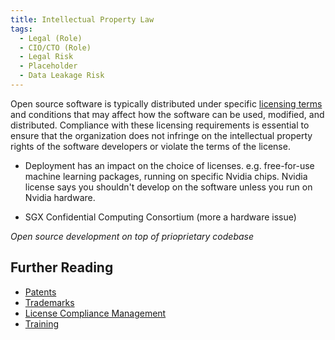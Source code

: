 ```yaml
---
title: Intellectual Property Law
tags: 
  - Legal (Role)
  - CIO/CTO (Role)
  - Legal Risk
  - Placeholder
  - Data Leakage Risk
---
```


<BoxOut title="Intellectual Property" image="/img/bok/regs/ip.png">


Open source software is typically distributed under specific [licensing terms](../../Artifacts/Licenses) and conditions that may affect how the software can be used, modified, and distributed. Compliance with these licensing requirements is essential to ensure that the organization does not infringe on the intellectual property rights of the software developers or violate the terms of the license.

- Deployment has an impact on the choice of licenses.  e.g. free-for-use machine learning packages, running on specific Nvidia chips.  Nvidia license says you shouldn't develop on the software unless you run on Nvidia hardware.  

- SGX Confidential Computing Consortium (more a hardware issue)

_Open source development on top of prioprietary codebase_
 

</BoxOut>

## Further Reading

 - [Patents](../../Artifacts/Patents) 
 - [Trademarks](../../Artfacts/Trademarks)
 - [License Compliance Management](../Activities/Level-2/License-Management.md)
 - [Training](../../Activities/Level-2/Training)
 
